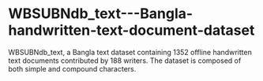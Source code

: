 # WBSUBNdb_text---Bangla-handwritten-text-document-dataset
WBSUBNdb_text, a Bangla text dataset containing 1352 offline handwritten text documents contributed by 188 writers. The dataset is composed of both simple and compound characters.
